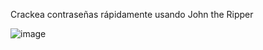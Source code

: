 
Crackea contraseñas rápidamente usando John the Ripper

![image](https://github.com/danisanjp/ISO/assets/146337705/13bd6b3e-8ed0-4474-bd12-e02b66e23de1)
